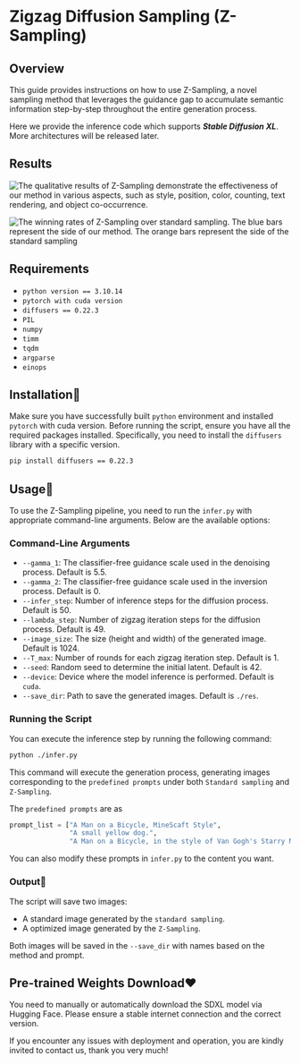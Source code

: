 # Zigzag Diffusion Sampling (Z-Sampling)

## Overview

This guide provides instructions on how to use Z-Sampling, a novel sampling method that leverages the guidance gap to accumulate semantic information step-by-step throughout the entire generation process.

Here we provide the inference code which supports ***Stable Diffusion XL***. More architectures will be released later.

## Results

![The qualitative results of Z-Sampling demonstrate the effectiveness of our method in
various aspects, such as style, position, color, counting, text rendering, and object co-occurrence.](./res/showcase.jpg)

![The winning rates of Z-Sampling over standard sampling. The blue bars represent the side
of our method. The orange bars represent the side of the standard sampling](./res/winning_rate.jpg)

## Requirements

- `python version == 3.10.14`
- `pytorch with cuda version`
- `diffusers == 0.22.3`
- `PIL`
- `numpy`
- `timm`
- `tqdm`
- `argparse`
- `einops`

## Installation🚀️

Make sure you have successfully built `python` environment and installed `pytorch` with cuda version. Before running the script, ensure you have all the required packages installed. Specifically, you need to install the `diffusers` library with a specific version.

```bash
pip install diffusers == 0.22.3
```

## Usage👀️ 

To use the Z-Sampling pipeline, you need to run the `infer.py` with appropriate command-line arguments. Below are the available options:

### Command-Line Arguments

- `--gamma_1`: The classifier-free guidance scale used in the denoising process. Default is 5.5.
- `--gamma_2`: The classifier-free guidance scale used in the inversion process. Default is 0.
- `--infer_step`: Number of inference steps for the diffusion process. Default is 50.
- `--lambda_step`: Number of zigzag iteration steps for the diffusion process. Default is 49.
- `--image_size`: The size (height and width) of the generated image.  Default is 1024.
- `--T_max`: Number of rounds for each zigzag iteration step. Default is 1.
- `--seed`: Random seed to determine the initial latent. Default is 42.
- `--device`: Device where the model inference is performed. Default is `cuda`.
- `--save_dir`: Path to save the generated images. Default is `./res`.

### Running the Script

You can execute the inference step by running the following command:
```bash
python ./infer.py
```
This command will execute the generation process, generating images corresponding to the `predefined prompts` under both `Standard sampling` and `Z-Sampling`.

The `predefined prompts` are as
```python
prompt_list = ["A Man on a Bicycle, MineScaft Style", 
               "A small yellow dog.",
               "A Man on a Bicycle, in the style of Van Gogh's Starry Night."]
```
You can also modify these prompts in `infer.py` to the content you want.


### Output🎉️ 

The script will save two images:

- A standard image generated by the `standard sampling`.
- A optimized image generated by the `Z-Sampling`.

Both images will be saved in the `--save_dir` with names based on the method and prompt.

## Pre-trained Weights Download❤️

You need to manually or automatically download the SDXL model via Hugging Face. Please ensure a stable internet connection and the correct version.

If you encounter any issues with deployment and operation, you are kindly invited to contact us, thank you very much!
